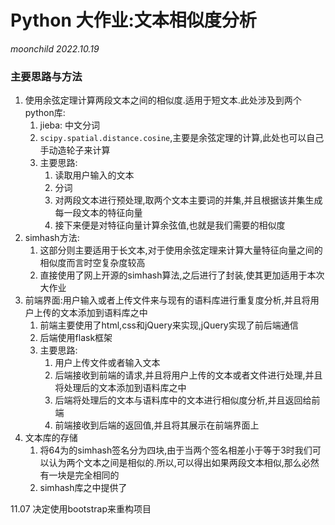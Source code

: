 # Python 大作业:文本相似度分析

*moonchild* *2022.10.19*






### 主要思路与方法


1. 使用余弦定理计算两段文本之间的相似度.适用于短文本.此处涉及到两个python库:
    1. jieba: 中文分词
    2. `scipy.spatial.distance.cosine`,主要是余弦定理的计算,此处也可以自己手动造轮子来计算
    3. 主要思路:
        1. 读取用户输入的文本
        2. 分词
        3. 对两段文本进行预处理,取两个文本主要词的并集,并且根据该并集生成
            每一段文本的特征向量
        4. 接下来便是对特征向量计算余弦值,也就是我们需要的相似度
2. simhash方法:
    1. 这部分则主要适用于长文本,对于使用余弦定理来计算大量特征向量之间的相似度而言时空复杂度较高
    2. 直接使用了网上开源的simhash算法,之后进行了封装,使其更加适用于本次大作业
3. 前端界面:用户输入或者上传文件来与现有的语料库进行重复度分析,并且将用户上传的文本添加到语料库之中
    1. 前端主要使用了html,css和jQuery来实现,jQuery实现了前后端通信
    2. 后端使用flask框架
    3. 主要思路:
        1. 用户上传文件或者输入文本
        2. 后端接收到前端的请求,并且将用户上传的文本或者文件进行处理,并且将处理后的文本添加到语料库之中
        3. 后端将处理后的文本与语料库中的文本进行相似度分析,并且返回给前端
        4. 前端接收到后端的返回值,并且将其展示在前端界面上
4. 文本库的存储
    1. 将64为的simhash签名分为四块,由于当两个签名相差小于等于3时我们可以认为两个文本之间是相似的.所以,可以得出如果两段文本相似,那么必然有一块是完全相同的
    2. simhash库之中提供了


    

11.07 决定使用bootstrap来重构项目





